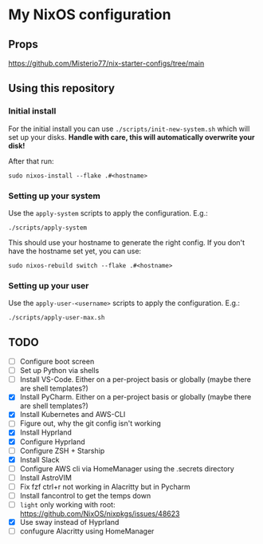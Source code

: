 # My NixOS configuration


## Props

https://github.com/Misterio77/nix-starter-configs/tree/main

## Using this repository

### Initial install

For the initial install you can use `./scripts/init-new-system.sh` which will
set up your disks. **Handle with care, this will automatically overwrite your
disk!**

After that run:
```
sudo nixos-install --flake .#<hostname>
```

### Setting up your system

Use the `apply-system` scripts to apply the configuration. E.g.:
```
./scripts/apply-system
```

This should use your hostname to generate the right config. If you don't have
the hostname set yet, you can use:
```
sudo nixos-rebuild switch --flake .#<hostname>
```

### Setting up your user

Use the `apply-user-<username>` scripts to apply the configuration. E.g.:
```
./scripts/apply-user-max.sh
```

## TODO

- [ ] Configure boot screen
- [ ] Set up Python via shells
- [ ] Install VS-Code. Either on a per-project basis or globally (maybe there are shell templates?)
- [x] Install PyCharm.  Either on a per-project basis or globally (maybe there are shell templates?)
- [x] Install Kubernetes and AWS-CLI
- [ ] Figure out, why the git config isn't working
- [x] Install Hyprland
- [x] Configure Hyprland
- [ ] Configure ZSH + Starship
- [x] Install Slack
- [ ] Configure AWS cli via HomeManager using the .secrets directory
- [ ] Install AstroVIM
- [ ] Fix fzf ctrl+r not working in Alacritty but in Pycharm
- [ ] Install fancontrol to get the temps down
- [ ] `light` only working with root: https://github.com/NixOS/nixpkgs/issues/48623
- [x] Use sway instead of Hyprland
- [ ] confugure Alacritty using HomeManager
